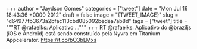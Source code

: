 
+++
author = "Jaydson Gomes"
categories = ["tweet"]
date = "Mon Jul 16 18:43:36 +0000 2012"
draft = false
image = "{TWEET_IMAGE}"
slug = "d64977fb3673a2bfac113cbd085092bedea7ab8d"
tags = ["tweet"]
title = """RT @rafaelks: Aplicativo ..."""
+++
RT @rafaelks: Aplicativo do @braziljs (iOS e Android) está sendo construído pela Nyvra em Titanium Appcelerator. https://t.co/bO3bLMxs
